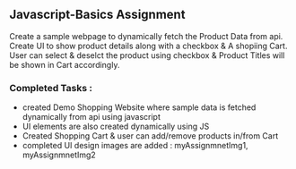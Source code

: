 ## Javascript-Basics Assignment 
  Create a sample webpage to dynamically fetch the Product Data from api. 
  Create UI to show product details along with a checkbox & A shopiing Cart.
  User can select & deselct the product using checkbox & Product Titles will be shown in Cart accordingly.
  
  ### Completed Tasks :
  - created Demo Shopping Website where sample data is fetched dynamically from api using javascript
  - UI elements are also created dynamically using JS
  - Created Shopping Cart & user can add/remove products in/from Cart 
  - completed UI design images are added : myAssignmnetImg1, myAssignmnetImg2
